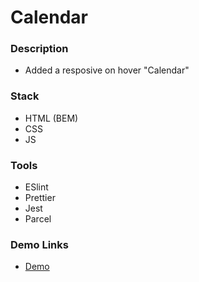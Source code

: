 # Calendar

### Description

- Added a resposive on hover "Calendar" 

### Stack

- HTML (BEM)
- CSS
- JS

### Tools

- ESlint
- Prettier
- Jest
- Parcel

### Demo Links

- [Demo](https://AndriiZakharenko.github.io/calendar/)
